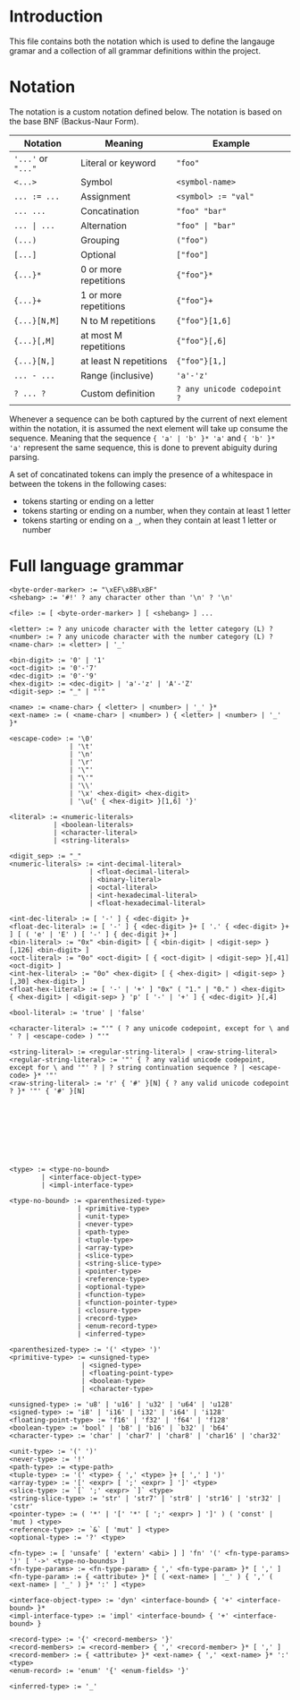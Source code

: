 # Introduction

This file contains both the notation which is used to define the langauge gramar and a collection of all grammar definitions within the project.

# Notation

The notation is a custom notation defined below.
The notation is based on the base BNF (Backus-Naur Form).

Notation           | Meaning                | Example
-------------------|------------------------|---------
`'...'` or `"..."` | Literal or keyword     | `"foo"`
`<...>`            | Symbol                 | `<symbol-name>`
`... := ...`       | Assignment             | `<symbol> := "val"`
`... ...`          | Concatination          | `"foo" "bar"`
`... \| ...`       | Alternation            | `"foo" \| "bar"`
`(...)`            | Grouping               | `("foo")`
`[...]`            | Optional               | `["foo"]`
`{...}*`           | 0 or more repetitions  | `{"foo"}*`
`{...}+`           | 1 or more repetitions  | `{"foo"}+`
`{...}[N,M]`       | N to M repetitions     | `{"foo"}[1,6]`
`{...}[,M]`        | at most M repetitions  | `{"foo"}[,6]`
`{...}[N,] `       | at least N repetitions | `{"foo"}[1,]`
`... - ...`        | Range (inclusive)      | `'a'-'z'`
`? ... ?`          | Custom definition      | `? any unicode codepoint ?`

Whenever a sequence can be both captured by the current of next element within the notation, it is assumed the next element will take up consume the sequence.
Meaning that the sequence `{ 'a' | 'b' }* 'a'` and `{ 'b' }* 'a'` represent the same sequence, this is done to prevent abiguity during parsing.

A set of concatinated tokens can imply the presence of a whitespace in between the tokens in the following cases:
- tokens starting or ending on a letter
- tokens starting or ending on a number, when they contain at least 1 letter
- tokens starting or ending on a `_`, when they contain at least 1 letter or number

# Full language grammar

```
<byte-order-marker> := "\xEF\xBB\xBF"
<shebang> := '#!' ? any character other than '\n' ? '\n'

<file> := [ <byte-order-marker> ] [ <shebang> ] ...

<letter> := ? any unicode character with the letter category (L) ?
<number> := ? any unicode character with the number category (L) ?
<name-char> := <letter> | '_'

<bin-digit> := '0' | '1'
<oct-digit> := '0'-'7'
<dec-digit> := '0'-'9'
<hex-digit> := <dec-digit> | 'a'-'z' | 'A'-'Z'
<digit-sep> := "_" | "'"

<name> := <name-char> { <letter> | <number> | '_' }*
<ext-name> := ( <name-char> | <number> ) { <letter> | <number> | '_' }*

<escape-code> := '\0'
               | '\t'
               | '\n'
               | '\r'
               | '\"'
               | "\'"
               | '\\'
               | '\x' <hex-digit> <hex-digit>
               | '\u{' { <hex-digit> }[1,6] '}'
               
<literal> := <numeric-literals>
           | <boolean-literals>
           | <character-literal>
           | <string-literals>

<digit_sep> := "_"
<numeric-literals> := <int-decimal-literal>
                    | <float-decimal-literal>
                    | <binary-literal>
                    | <octal-literal>
                    | <int-hexadecimal-literal>
                    | <float-hexadecimal-literal>

<int-dec-literal> := [ '-' ] { <dec-digit> }+
<float-dec-literal> := [ '-' ] { <dec-digit> }+ [ '.' { <dec-digit> }+ ] [ ( 'e' | 'E' ) [ '-' ] { dec-digit }+ ]
<bin-literal> := "0x" <bin-digit> [ { <bin-digit> | <digit-sep> }[,126] <bin-digit> ]
<oct-literal> := "0o" <oct-digit> [ { <oct-digit> | <digit-sep> }[,41] <oct-digit> ]
<int-hex-literal> := "0o" <hex-digit> [ { <hex-digit> | <digit-sep> }[,30] <hex-digit> ]
<float-hex-literal> := [ '-' | '+' ] "0x" ( "1." | "0." ) <hex-digit> { <hex-digit> | <digit-sep> } 'p' [ '-' | '+' ] { <dec-digit> }[,4]

<bool-literal> := 'true' | 'false'

<character-literal> := "'" ( ? any unicode codepoint, except for \ and ' ? | <escape-code> ) "'"

<string-literal> := <regular-string-literal> | <raw-string-literal>
<regular-string-literal> := '"' { ? any valid unicode codepoint, except for \ and '"' ? | ? string continuation sequence ? | <escape-code> }* '"'
<raw-string-literal> := 'r' { '#' }[N] { ? any valid unicode codepoint ? }* '"' { '#' }[N]









<type> := <type-no-bound>
        | <interface-object-type>
        | <impl-interface-type>

<type-no-bound> := <parenthesized-type>
                 | <primitive-type>
                 | <unit-type>
                 | <never-type>
                 | <path-type>
                 | <tuple-type>
                 | <array-type>
                 | <slice-type>
                 | <string-slice-type>
                 | <pointer-type>
                 | <reference-type>
                 | <optional-type>
                 | <function-type>
                 | <function-pointer-type>
                 | <closure-type>
                 | <record-type>
                 | <enum-record-type>
                 | <inferred-type>

<parenthesized-type> := '(' <type> ')'
<primitive-type> := <unsigned-type>
                  | <signed-type>
                  | <floating-point-type>
                  | <boolean-type>
                  | <character-type>
                  
<unsigned-type> := 'u8' | 'u16' | 'u32' | 'u64' | 'u128'
<signed-type> := 'i8' | 'i16' | 'i32' | 'i64' | 'i128'
<floating-point-type> := 'f16' | 'f32' | 'f64' | 'f128'
<boolean-type> := 'bool' | 'b8' | 'b16' | `b32' | 'b64'
<character-type> := 'char' | 'char7' | 'char8' | 'char16' | 'char32'

<unit-type> := '(' ')'
<never-type> := '!'
<path-type> := <type-path>
<tuple-type> := '(' <type> { ',' <type> }+ [ ',' ] ')'
<array-type> := '[' <expr> [ ';' <expr> ] ']' <type>
<slice-type> := `[` ';' <expr> `]` <type>
<string-slice-type> := 'str' | 'str7' | 'str8' | 'str16' | 'str32' | 'cstr'
<pointer-type> := ( '*' | '[' '*' [ ';' <expr> ] ']' ) ( 'const' | 'mut ) <type>
<reference-type> := `&` [ 'mut' ] <type>
<optional-type> := '?' <type>

<fn-type> := [ 'unsafe' [ 'extern' <abi> ] ] 'fn' '(' <fn-type-params> ')' [ '->' <type-no-bounds> ]
<fn-type-params> := <fn-type-param> { ',' <fn-type-param> }* [ ',' ]
<fn-type-param> := { <attribute> }* [ ( <ext-name> | '_' ) { ',' ( <ext-name> | '_' ) }* ':' ] <type>

<interface-object-type> := 'dyn' <interface-bound> { '+' <interface-bound> }*
<impl-interface-type> := 'impl' <interface-bound> { '+' <interface-bound> }

<record-type> := '{' <record-members> '}'
<record-members> := <record-member> { ',' <record-member> }* [ ',' ]
<record-member> := { <attribute> }* <ext-name> { ',' <ext-name> }* ':' <type>
<enum-record> := 'enum' '{' <enum-fields> '}'

<inferred-type> := '_'
```